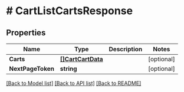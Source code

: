 # # CartListCartsResponse


## Properties 


Name | Type | Description | Notes
------------ | ------------- | ------------- | -------------
**Carts**| [**[]CartCartData**](CartCartData.md) |   | [optional]
**NextPageToken**| **string** |   | [optional]


[[Back to Model list]](../../README.md#models) [[Back to API list]](../../README.md#endpoints) [[Back to README]](../../README.md)

